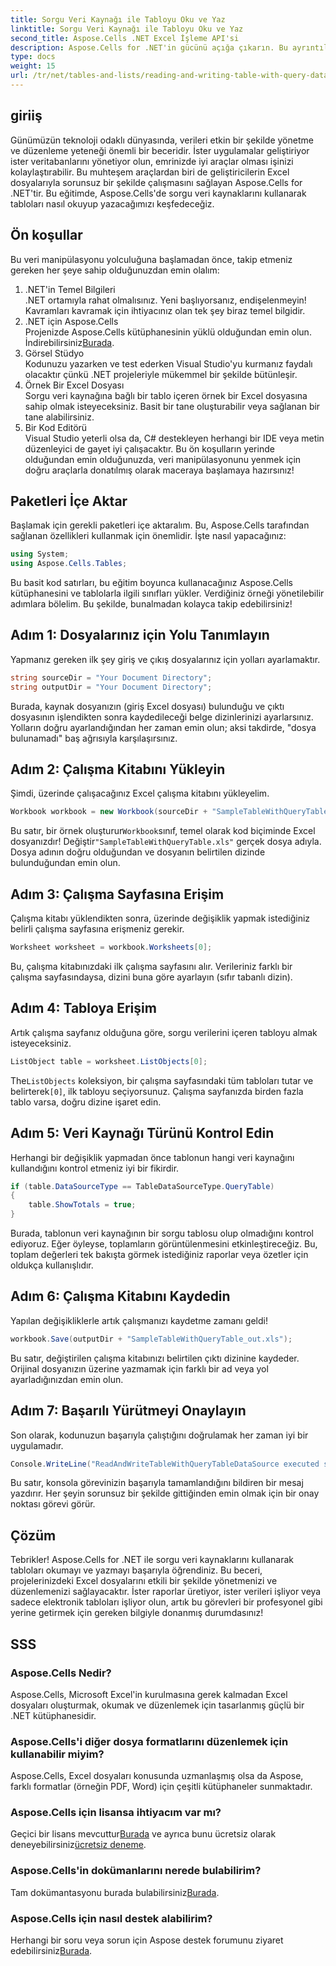 ```yaml
---
title: Sorgu Veri Kaynağı ile Tabloyu Oku ve Yaz
linktitle: Sorgu Veri Kaynağı ile Tabloyu Oku ve Yaz
second_title: Aspose.Cells .NET Excel İşleme API'si
description: Aspose.Cells for .NET'in gücünü açığa çıkarın. Bu ayrıntılı adım adım kılavuzda sorgu veri kaynaklarıyla tabloları okumayı ve yazmayı öğrenin.
type: docs
weight: 15
url: /tr/net/tables-and-lists/reading-and-writing-table-with-query-data-source/
---
```

## giriiş
Günümüzün teknoloji odaklı dünyasında, verileri etkin bir şekilde yönetme ve düzenleme yeteneği önemli bir beceridir. İster uygulamalar geliştiriyor ister veritabanlarını yönetiyor olun, emrinizde iyi araçlar olması işinizi kolaylaştırabilir. Bu muhteşem araçlardan biri de geliştiricilerin Excel dosyalarıyla sorunsuz bir şekilde çalışmasını sağlayan Aspose.Cells for .NET'tir. Bu eğitimde, Aspose.Cells'de sorgu veri kaynaklarını kullanarak tabloları nasıl okuyup yazacağımızı keşfedeceğiz.
## Ön koşullar
Bu veri manipülasyonu yolculuğuna başlamadan önce, takip etmeniz gereken her şeye sahip olduğunuzdan emin olalım:
1. .NET'in Temel Bilgileri  
   .NET ortamıyla rahat olmalısınız. Yeni başlıyorsanız, endişelenmeyin! Kavramları kavramak için ihtiyacınız olan tek şey biraz temel bilgidir.
2. .NET için Aspose.Cells  
    Projenizde Aspose.Cells kütüphanesinin yüklü olduğundan emin olun. İndirebilirsiniz[Burada](https://releases.aspose.com/cells/net/).
3. Görsel Stüdyo  
   Kodunuzu yazarken ve test ederken Visual Studio'yu kurmanız faydalı olacaktır çünkü .NET projeleriyle mükemmel bir şekilde bütünleşir.
4. Örnek Bir Excel Dosyası  
   Sorgu veri kaynağına bağlı bir tablo içeren örnek bir Excel dosyasına sahip olmak isteyeceksiniz. Basit bir tane oluşturabilir veya sağlanan bir tane alabilirsiniz.
5. Bir Kod Editörü  
   Visual Studio yeterli olsa da, C# destekleyen herhangi bir IDE veya metin düzenleyici de gayet iyi çalışacaktır.
Bu ön koşulların yerinde olduğundan emin olduğunuzda, veri manipülasyonunu yenmek için doğru araçlarla donatılmış olarak maceraya başlamaya hazırsınız!
## Paketleri İçe Aktar
Başlamak için gerekli paketleri içe aktaralım. Bu, Aspose.Cells tarafından sağlanan özellikleri kullanmak için önemlidir. İşte nasıl yapacağınız:
```csharp
using System;
using Aspose.Cells.Tables;
```
Bu basit kod satırları, bu eğitim boyunca kullanacağınız Aspose.Cells kütüphanesini ve tablolarla ilgili sınıfları yükler.
Verdiğiniz örneği yönetilebilir adımlara bölelim. Bu şekilde, bunalmadan kolayca takip edebilirsiniz!
## Adım 1: Dosyalarınız için Yolu Tanımlayın
Yapmanız gereken ilk şey giriş ve çıkış dosyalarınız için yolları ayarlamaktır. 
```csharp
string sourceDir = "Your Document Directory";
string outputDir = "Your Document Directory";
```
Burada, kaynak dosyanızın (giriş Excel dosyası) bulunduğu ve çıktı dosyasının işlendikten sonra kaydedileceği belge dizinlerinizi ayarlarsınız. Yolların doğru ayarlandığından her zaman emin olun; aksi takdirde, "dosya bulunamadı" baş ağrısıyla karşılaşırsınız.
## Adım 2: Çalışma Kitabını Yükleyin
Şimdi, üzerinde çalışacağınız Excel çalışma kitabını yükleyelim.
```csharp
Workbook workbook = new Workbook(sourceDir + "SampleTableWithQueryTable.xls");
```
 Bu satır, bir örnek oluşturur`Workbook`sınıf, temel olarak kod biçiminde Excel dosyanızdır! Değiştir`"SampleTableWithQueryTable.xls"` gerçek dosya adıyla. Dosya adının doğru olduğundan ve dosyanın belirtilen dizinde bulunduğundan emin olun.
## Adım 3: Çalışma Sayfasına Erişim
Çalışma kitabı yüklendikten sonra, üzerinde değişiklik yapmak istediğiniz belirli çalışma sayfasına erişmeniz gerekir.
```csharp
Worksheet worksheet = workbook.Worksheets[0];
```
Bu, çalışma kitabınızdaki ilk çalışma sayfasını alır. Verileriniz farklı bir çalışma sayfasındaysa, dizini buna göre ayarlayın (sıfır tabanlı dizin).
## Adım 4: Tabloya Erişim
Artık çalışma sayfanız olduğuna göre, sorgu verilerini içeren tabloyu almak isteyeceksiniz.
```csharp
ListObject table = worksheet.ListObjects[0];
```
 The`ListObjects` koleksiyon, bir çalışma sayfasındaki tüm tabloları tutar ve belirterek`[0]`, ilk tabloyu seçiyorsunuz. Çalışma sayfanızda birden fazla tablo varsa, doğru dizine işaret edin.
## Adım 5: Veri Kaynağı Türünü Kontrol Edin
Herhangi bir değişiklik yapmadan önce tablonun hangi veri kaynağını kullandığını kontrol etmeniz iyi bir fikirdir.
```csharp
if (table.DataSourceType == TableDataSourceType.QueryTable)
{
    table.ShowTotals = true;
}
```
Burada, tablonun veri kaynağının bir sorgu tablosu olup olmadığını kontrol ediyoruz. Eğer öyleyse, toplamların görüntülenmesini etkinleştireceğiz. Bu, toplam değerleri tek bakışta görmek istediğiniz raporlar veya özetler için oldukça kullanışlıdır.
## Adım 6: Çalışma Kitabını Kaydedin
Yapılan değişikliklerle artık çalışmanızı kaydetme zamanı geldi!
```csharp
workbook.Save(outputDir + "SampleTableWithQueryTable_out.xls");
```
Bu satır, değiştirilen çalışma kitabınızı belirtilen çıktı dizinine kaydeder. Orijinal dosyanızın üzerine yazmamak için farklı bir ad veya yol ayarladığınızdan emin olun.
## Adım 7: Başarılı Yürütmeyi Onaylayın
Son olarak, kodunuzun başarıyla çalıştığını doğrulamak her zaman iyi bir uygulamadır.
```csharp
Console.WriteLine("ReadAndWriteTableWithQueryTableDataSource executed successfully.");
```
Bu satır, konsola görevinizin başarıyla tamamlandığını bildiren bir mesaj yazdırır. Her şeyin sorunsuz bir şekilde gittiğinden emin olmak için bir onay noktası görevi görür.
## Çözüm
Tebrikler! Aspose.Cells for .NET ile sorgu veri kaynaklarını kullanarak tabloları okumayı ve yazmayı başarıyla öğrendiniz. Bu beceri, projelerinizdeki Excel dosyalarını etkili bir şekilde yönetmenizi ve düzenlemenizi sağlayacaktır. İster raporlar üretiyor, ister verileri işliyor veya sadece elektronik tabloları işliyor olun, artık bu görevleri bir profesyonel gibi yerine getirmek için gereken bilgiyle donanmış durumdasınız!
## SSS
### Aspose.Cells Nedir?  
Aspose.Cells, Microsoft Excel'in kurulmasına gerek kalmadan Excel dosyaları oluşturmak, okumak ve düzenlemek için tasarlanmış güçlü bir .NET kütüphanesidir.
### Aspose.Cells'i diğer dosya formatlarını düzenlemek için kullanabilir miyim?  
Aspose.Cells, Excel dosyaları konusunda uzmanlaşmış olsa da Aspose, farklı formatlar (örneğin PDF, Word) için çeşitli kütüphaneler sunmaktadır.
### Aspose.Cells için lisansa ihtiyacım var mı?  
 Geçici bir lisans mevcuttur[Burada](https://purchase.aspose.com/temporary-license/) ve ayrıca bunu ücretsiz olarak deneyebilirsiniz[ücretsiz deneme](https://releases.aspose.com/).
### Aspose.Cells'in dokümanlarını nerede bulabilirim?  
 Tam dokümantasyonu burada bulabilirsiniz[Burada](https://reference.aspose.com/cells/net/).
### Aspose.Cells için nasıl destek alabilirim?  
 Herhangi bir soru veya sorun için Aspose destek forumunu ziyaret edebilirsiniz[Burada](https://forum.aspose.com/c/cells/9).
